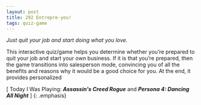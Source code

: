 ```yaml
---
layout: post
title: 292 Entrepre-you!
tags: quiz-game
---
```

*Just quit your job and start doing what you love.*

This interactive quiz/game helps you determine whether you’re prepared to quit your job and start your own business.  If it is that you’re prepared, then the game transitions into salesperson mode, convincing you of all the benefits and reasons why it would be a good choice for you. At the end, it provides personalized

[ Today I Was Playing: ***Assassin's Creed Rogue*** and ***Persona 4: Dancing All Night*** ]
{: .emphasis}

